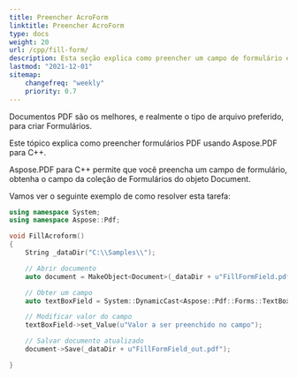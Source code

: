 ```yaml
---
title: Preencher AcroForm
linktitle: Preencher AcroForm
type: docs
weight: 20
url: /cpp/fill-form/
description: Esta seção explica como preencher um campo de formulário em um documento PDF com Aspose.PDF para C++.
lastmod: "2021-12-01"
sitemap:
    changefreq: "weekly"
    priority: 0.7
---
```


Documentos PDF são os melhores, e realmente o tipo de arquivo preferido, para criar Formulários.

Este tópico explica como preencher formulários PDF usando Aspose.PDF para C++.

Aspose.PDF para C++ permite que você preencha um campo de formulário, obtenha o campo da coleção de Formulários do objeto Document.

Vamos ver o seguinte exemplo de como resolver esta tarefa:

```cpp
using namespace System;
using namespace Aspose::Pdf;

void FillAcroform()
{
    String _dataDir("C:\\Samples\\");

    // Abrir documento
    auto document = MakeObject<Document>(_dataDir + u"FillFormField.pdf");

    // Obter um campo
    auto textBoxField = System::DynamicCast<Aspose::Pdf::Forms::TextBoxField>(document->get_Form()->idx_get(u"textbox1"));

    // Modificar valor do campo
    textBoxField->set_Value(u"Valor a ser preenchido no campo");

    // Salvar documento atualizado
    document->Save(_dataDir + u"FillFormField_out.pdf");

}
```